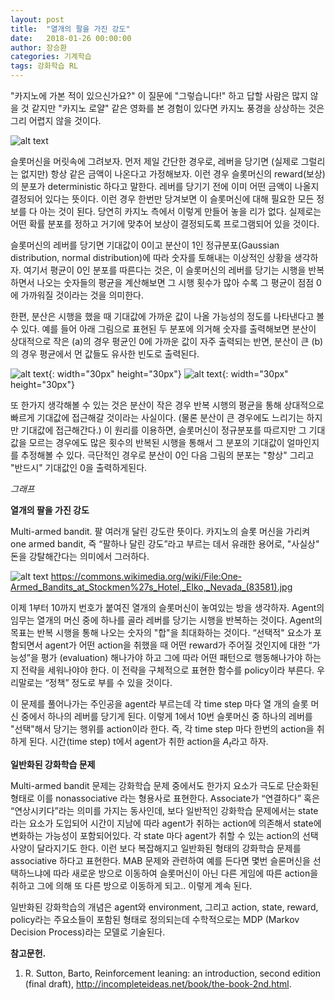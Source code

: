 ```yaml
---
layout: post
title:  "열개의 팔을 가진 강도"
date:   2018-01-26 00:00:00
author: 장승환
categories: 기계학습
tags: 강화학습 RL
---
```


"카지노에 가본 적이 있으신가요?" 이 질문에 "그렇습니다!" 하고 답할 사람은 많지 않을 것 같지만 "카지노 로얄"  같은 영화를 본 경험이 있다면 카지노 풍경을 상상하는 것은 그리 어렵지 않을 것이다. 

![alt text](https://cveai.github.io/assets/casino.jpg "Casino Royale")

슬롯머신을 머릿속에 그려보자. 먼저 제일 간단한 경우로, 레버을 당기면 (실제로 그럴리는 없지만) 항상 같은 금액이 나온다고 가정해보자. 이런 경우 슬롯머신의 reward(보상)의 분포가 deterministic 하다고 말한다. 레버를 당기기 전에 이미 어떤 금액이 나올지 결정되어 있다는 뜻이다. 이런 경우 한번만 당겨보면 이 슬롯머신에 대해 필요한 모든 정보를 다 아는 것이 된다. 당연히 카지노 측에서 이렇게 만들어 놓을 리가 없다. 실제로는 어떤 확률 분포를 정하고 거기에 맞추어 보상이 결정되도록 프로그램되어 있을 것이다.

슬롯머신의 레버를 당기면  기대값이 0이고 분산이 1인 정규분포(Gaussian distribution, normal distribution)에 따라 숫자를 토해내는 이상적인 상황을 생각하자. 여기서 평균이 0인 분포를 따른다는 것은, 이 슬롯머신의 레버를 당기는 시행을 반복하면서 나오는 숫자들의 평균을 계산해보면 그 시행 횟수가 많아 수록 그 평균이 점점 0에 가까워질 것이라는 것을 의미한다. 

한편, 분산은 시행을 했을 때 기대값에 가까운 값이 나올 가능성의 정도를 나타낸다고 볼 수 있다. 예를 들어 아래 그림으로 표현된 두 분포에 의거해 숫자를 출력해보면 분산이 상대적으로 작은 (a)의 경우 평균인 0에 가까운 값이 자주 출력되는 반면, 분산이 큰 (b)의 경우 평균에서 먼 값들도 유사한 빈도로 출력된다.

![alt text](https://cveai.github.io/assets/var_small.jpeg "small variance"){: width="30px" height="30px"}
![alt text](https://cveai.github.io/assets/var_large.jpeg "large variance"){: width="30px" height="30px"}
 
또 한가지 생각해볼 수 있는 것은 분산이 작은 경우 반복 시행의 평균을 통해 상대적으로 빠르게 기대값에 접근해갈 것이라는 사실이다. (물론 분산이 큰 경우에도 느리기는 하지만 기대값에 접근해간다.) 이 원리를 이용하면, 슬롯머신이 정규분포를 따르지만 그 기대값을 모르는 경우에도 많은 횟수의 반복된 시행을 통해서 그 분포의 기대값이 얼마인지를 추정해볼 수 있다. 극단적인 경우로 분산이 0인 다음 그림의 분포는 "항상" 그리고 "반드시" 기대값인 0을 출력하게된다.

*그래프*

**열개의 팔을 가진 강도**

Multi-armed bandit. 팔 여러개 달린 강도란 뜻이다. 카지노의 슬롯 머신을 가리켜 one armed bandit, 즉 “팔하나 달린 강도”라고 부르는 데서 유래한 용어로, "사실상" 돈을 강탈해간다는 의미에서 그러하다. 

![alt text](https://cveai.github.io/assets/one-armed-bandit.jpg "One-armed banit")
<https://commons.wikimedia.org/wiki/File:One-Armed_Bandits_at_Stockmen%27s_Hotel,_Elko,_Nevada_(83581).jpg>

이제 1부터 10까지 번호가 붙여진 열개의 슬롯머신이 놓여있는 방을 생각하자. Agent의 임무는 열개의 머신 중에 하나를 골라 레버를 당기는 시행을 반복하는 것이다. Agent의 목표는 반복 시행을 통해 나오는 숫자의 "합"을 최대화하는 것이다. “선택적" 요소가 포함되면서 agent가 어떤 action을 취했을 때 어떤 reward가 주어질 것인지에 대한 “가능성”을 평가 (evaluation) 해나가야 하고 그에 따라 어떤 패턴으로 행동해나가야 하는지 전략을 세워나야야 한다. 이 전략을 구체적으로 표현한 함수를 policy이라 부른다. 우리말로는 “정책” 정도로 부를 수 있을 것이다. 

이 문제를 풀어나가는 주인공을 agent라 부르는데 각 time step 마다 열 개의 슬롯 머신 중에서 하나의 레버를 당기게 된다. 이렇게 1에서 10번 슬롯머신 중 하나의 레버를 "선택"해서 당기는 행위를 action이라 한다. 즉, 각 time step 마다 한번의 action을 취하게 된다. 시간(time step) t에서 agent가 취한 action을 $A_t$라고 하자. 



**일반화된 강화학습 문제**

Multi-armed bandit 문제는 강화학습 문제 중에서도 한가지 요소가 극도로 단순화된 형태로 이를 nonassociative 라는 형용사로 표현한다. Associate가 “연결하다” 혹은 “연상시키다”라는 의미를 가지는 동사인데, 보다 일반적인 강화학습 문제에서는 state라는 요소가 도입되어 시간이 지남에 따라 agent가 취하는 action에 의존해서 state에  변화하는 가능성이 포함되어있다. 각 state 마다 agent가 취할 수 있는 action의 선택사양이 달라지기도 한다. 이런 보다 복잡해지고 일반화된 형태의 강화학습 문제를 associative 하다고 표현한다. MAB 문제와 관련하여 예를 든다면 몇번 슬론머신을 선택하느냐에 따라 새로운 방으로 이동하여 슬롯머신이 아닌 다른 게임에 따른 action을 취하고 그에 의해 또 다른 방으로 이동하게 되고.. 이렇게 계속 된다. 

일반화된 강화학습의 개념은 agent와 environment, 그리고 action, state, reward, policy라는 주요소들이 포함된 형태로 정의되는데 수학적으로는 MDP (Markov Decision Process)라는 모델로 기술된다. 

**참고문헌.**
1.  R. Sutton, Barto, Reinforcement leaning: an introduction, second edition (final draft), <http://incompleteideas.net/book/the-book-2nd.html>.
